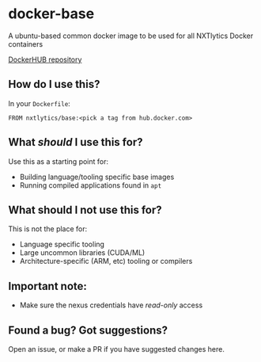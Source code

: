 # docker-base

A ubuntu-based common docker image to be used for all NXTlytics Docker containers

[DockerHUB repository](https://hub.docker.com/r/nxtlytics/base)

## How do I use this?

In your `Dockerfile`:
```
FROM nxtlytics/base:<pick a tag from hub.docker.com>
```

## What *should* I use this for?

Use this as a starting point for: 

- Building language/tooling specific base images
- Running compiled applications found in `apt`

## What should I not use this for?

This is not the place for:

- Language specific tooling
- Large uncommon libraries (CUDA/ML)
- Architecture-specific (ARM, etc) tooling or compilers

## Important note:

- Make sure the nexus credentials have *read-only* access

## Found a bug? Got suggestions?

Open an issue, or make a PR if you have suggested changes here.
